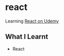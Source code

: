 # react

Learning [React on Udemy](https://www.udemy.com/course/react-the-complete-guide-incl-redux/)

## What I Learnt

* React 